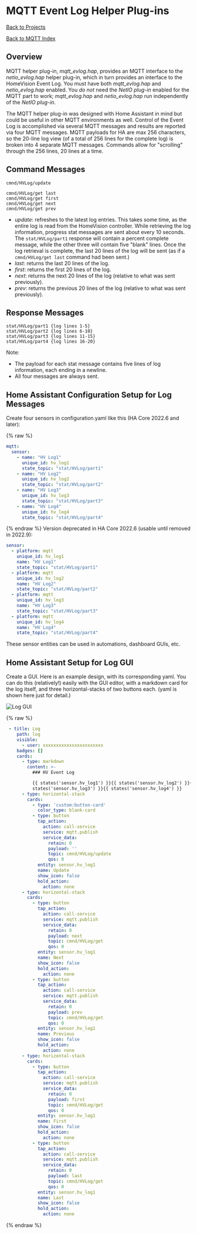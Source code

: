# MQTT Event Log Helper Plug-ins

[Back to Projects](/index)

[Back to MQTT Index](/MQTT/MQTT_index)

## Overview

MQTT helper plug-in, *mqtt_evlog.hap*,
provides an MQTT interface to the *netio_evlog.hap* helper plug-in,
which in turn provides an interface to the HomeVision Event Log.
You must have both *mqtt_evlog.hap* and *netio_evlog.hap* enabled.
You *do not* need the *NetIO plug-in* enabled for the MQTT part to work;
*mqtt_evlog.hap* and *netio_evlog.hap* run independently of the *NetIO plug-in*.

The MQTT helper plug-in was designed with Home Assistant in mind but could be useful in other MQTT environments as well.
Control of the Event Log is accomplished via several MQTT messages and results are reported via four MQTT messages. MQTT payloads for HA are max 256 characters, so the 20-line log view (of a total of 256 lines for the complete log) is broken into 4 separate MQTT messages.
Commands allow for "scrolling" through the 256 lines, 20 lines at a time.

## Command Messages

```
cmnd/HVLog/update

cmnd/HVLog/get last
cmnd/HVLog/get first
cmnd/HVLog/get next
cmnd/HVLog/get prev
```
* *update*: refreshes to the latest log entries. This takes some time, as the entire log is read from the HomeVision controller. While retrieving the log information, progress stat messages are sent about every 10 seconds. The ```stat/HVLog/part1``` response will
contain a percent complete message, while the other three will contain five "blank" lines. 
Once the log retrieval is complete, the last 20 lines of the log will be sent (as if a ```cmnd/HVLog/get last``` command had been sent.)
* *last*: returns the last 20 lines of the log. 
* *first*: returns the first 20 lines of the log. 
* *next*: returns the next 20 lines of the log (relative to what was sent previously). 
* *prev*: returns the previous 20 lines of the log (relative to what was sent previously). 

## Response Messages

```
stat/HVLog/part1 {log lines 1-5}
stat/HVLog/part2 {log lines 6-10}
stat/HVLog/part3 {log lines 11-15}
stat/HVLog/part4 {log lines 16-20}
```

Note:
* The payload for each stat message contains five lines of log information, each ending in a newline.
* All four messages are always sent.

## Home Assistant Configuration Setup for Log Messages

Create four sensors in configuration.yaml like this
(HA Core 2022.6 and later):

{% raw %}
``` yaml
mqtt:
  sensor:
    - name: "HV Log1"
      unique_id: hv_log1
      state_topic: "stat/HVLog/part1"
    - name: "HV Log2"
      unique_id: hv_log2
      state_topic: "stat/HVLog/part2"
    - name: "HV Log3"
      unique_id: hv_log3
      state_topic: "stat/HVLog/part3"
    - name: "HV Log4"
      unique_id: hv_log4
      state_topic: "stat/HVLog/part4"
```
{% endraw %}
Version deprecated in HA Core 2022.6 (usable until removed in 2022.9):
``` yaml
sensor:
  - platform: mqtt
    unique_id: hv_log1
    name: "HV Log1"
    state_topic: "stat/HVLog/part1"
  - platform: mqtt
    unique_id: hv_log2
    name: "HV Log2"
    state_topic: "stat/HVLog/part2"
  - platform: mqtt
    unique_id: hv_log3
    name: "HV Log3"
    state_topic: "stat/HVLog/part3"
  - platform: mqtt
    unique_id: hv_log4
    name: "HV Log4"
    state_topic: "stat/HVLog/part4"
```

These sensor entities can be used in automations, dashboard GUIs, etc.

## Home Assistant Setup for Log GUI

Create a GUI. Here is an example design,
with its corresponding yaml. You can do this (relatively!) easily with the GUI editor, 
with a markdown card for the log itself, and three horizontal-stacks of two buttons each. (yaml is shown here just for detail.)

![Log GUI](HV_Log_GUI.gif)

{% raw %}
``` yaml
 - title: Log
    path: log
    visible:
      - user: xxxxxxxxxxxxxxxxxxxxxxx
    badges: []
    cards:
      - type: markdown
        content: >-
          ### HV Event Log

          {{ states('sensor.hv_log1') }}{{ states('sensor.hv_log2') }}{{
          states('sensor.hv_log3') }}{{ states('sensor.hv_log4') }} 
      - type: horizontal-stack
        cards:
          - type: 'custom:button-card'
            color_type: blank-card
          - type: button
            tap_action:
              action: call-service
              service: mqtt.publish
              service_data:
                retain: 0
                payload: ''
                topic: cmnd/HVLog/update
                qos: 0
            entity: sensor.hv_log1
            name: Update
            show_icon: false
            hold_action:
              action: none
      - type: horizontal-stack
        cards:
          - type: button
            tap_action:
              action: call-service
              service: mqtt.publish
              service_data:
                retain: 0
                payload: next
                topic: cmnd/HVLog/get
                qos: 0
            entity: sensor.hv_log1
            name: Next
            show_icon: false
            hold_action:
              action: none
          - type: button
            tap_action:
              action: call-service
              service: mqtt.publish
              service_data:
                retain: 0
                payload: prev
                topic: cmnd/HVLog/get
                qos: 0
            entity: sensor.hv_log1
            name: Previous
            show_icon: false
            hold_action:
              action: none
      - type: horizontal-stack
        cards:
          - type: button
            tap_action:
              action: call-service
              service: mqtt.publish
              service_data:
                retain: 0
                payload: first
                topic: cmnd/HVLog/get
                qos: 0
            entity: sensor.hv_log1
            name: First
            show_icon: false
            hold_action:
              action: none
          - type: button
            tap_action:
              action: call-service
              service: mqtt.publish
              service_data:
                retain: 0
                payload: last
                topic: cmnd/HVLog/get
                qos: 0
            entity: sensor.hv_log1
            name: Last
            show_icon: false
            hold_action:
              action: none
```
{% endraw %}
